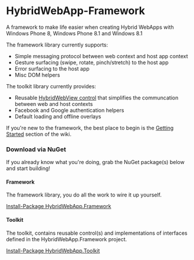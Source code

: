 HybridWebApp-Framework
======================

A framework to make life easier when creating Hybrid WebApps with Windows Phone 8, Windows Phone 8.1 and Windows 8.1

The framework library currently supports:
* Simple messaging protocol between web context and host app context
* Gesture surfacing (swipe, rotate, pinch/stretch) to the host app 
* Error surfacing to the host app
* Misc DOM helpers

The toolkit library currently provides:
* Reusable [HybridWebView control](https://github.com/craigomatic/HybridWebApp-Framework/wiki/HybridWebView-Control) that simplifies the communcation between web and host contexts
* Facebook and Google authentication helpers
* Default loading and offline overlays

If you're new to the framework, the best place to begin is the [Getting Started](https://github.com/craigomatic/HybridWebApp-Framework/wiki#getting-started) section of the wiki. 

### Download via NuGet

If you already know what you're doing, grab the NuGet package(s) below and start building!

#### Framework

The framework library, you do all the work to wire it up yourself.

[Install-Package HybridWebApp.Framework](https://www.nuget.org/packages/HybridWebApp.Framework/)

#### Toolkit

The toolkit, contains reusable control(s) and implementations of interfaces defined in the HybridWebApp.Framework project. 

[Install-Package HybridWebApp.Toolkit](https://www.nuget.org/packages/HybridWebApp.Toolkit/)

